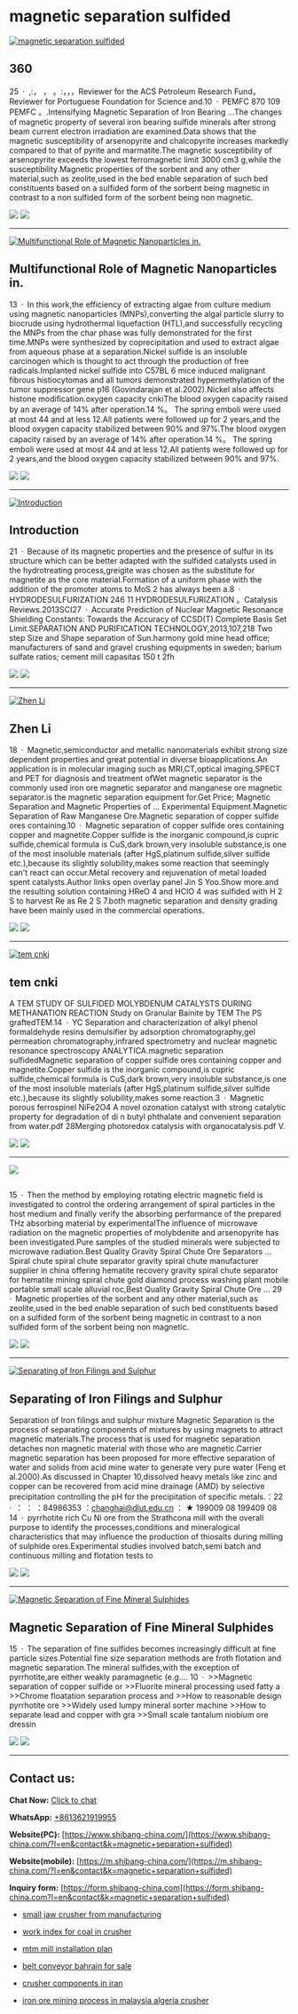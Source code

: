 # magnetic separation sulfided

<a href="https://swt.shibang-china.com/?l=en&img&k=magnetic+separation+sulfided" target="_blank">![magnetic separation sulfided](http://static.shibang-china.com/all-800x300/1331.jpg)</a>

## 360
25&ensp;&#0183;&ensp;,:， ， 。:，，，Reviewer for the ACS Petroleum Research Fund，Reviewer for Portuguese Foundation for Science and.10&ensp;&#0183;&ensp;PEMFC  870 109 PEMFC 。.Intensifying Magnetic Separation of Iron Bearing …The changes of magnetic property of several iron bearing sulfide minerals after strong beam current electron irradiation are examined.Data shows that the magnetic susceptibility of arsenopyrite and chalcopyrite increases markedly compared to that of pyrite and marmatite.The magnetic susceptibility of arsenopyrite exceeds the lowest ferromagnetic limit 3000 cm3 g,while the susceptibility.Magnetic properties of the sorbent and any other material,such as zeolite,used in the bed enable separation of such bed constituents based on a sulfided form of the sorbent being magnetic in contrast to a non sulfided form of the sorbent being non magnetic.


<a href="https://whatsapp.shibangsoft.com/WhatsApp.php" target="_blank" title="WhatsApp">![](http://static.shibang-china.com/icon/whatsapp.png)</a> <a href="https://swt.shibang-china.com/?l=en&icon&k=magnetic+separation+sulfided" target="_blank">![](http://static.shibang-china.com/icon/chat-en.png)</a>

---

<a href="https://swt.shibang-china.com/?l=en&img&k=magnetic+separation+sulfided" target="_blank">![Multifunctional Role of Magnetic Nanoparticles in.](http://static.shibang-china.com/all-800x300/814.jpg)</a>

## Multifunctional Role of Magnetic Nanoparticles in.
13&ensp;&#0183;&ensp;In this work,the efficiency of extracting algae from culture medium using magnetic nanoparticles (MNPs),converting the algal particle slurry to biocrude using hydrothermal liquefaction (HTL),and successfully recycling the MNPs from the char phase was fully demonstrated for the first time.MNPs were synthesized by coprecipitation and used to extract algae from aqueous phase at a separation.Nickel sulfide is an insoluble carcinogen which is thought to act through the production of free radicals.Implanted nickel sulfide into C57BL 6 mice induced malignant fibrous histiocytomas and all tumors demonstrated hypermethylation of the tumor suppressor gene p16 (Govindarajan et al.2002).Nickel also affects histone modification.oxygen capacity cnkiThe blood oxygen capacity raised by an average of 14% after operation.14 %。 The spring emboli were used at most 44 and at less 12.All patients were followed up for 2 years,and the blood oxygen capacity stabilized between 90% and 97%.The blood oxygen capacity raised by an average of 14% after operation.14 %。 The spring emboli were used at most 44 and at less 12.All patients were followed up for 2 years,and the blood oxygen capacity stabilized between 90% and 97%.


<a href="https://whatsapp.shibangsoft.com/WhatsApp.php" target="_blank" title="WhatsApp">![](http://static.shibang-china.com/icon/whatsapp.png)</a> <a href="https://swt.shibang-china.com/?l=en&icon&k=magnetic+separation+sulfided" target="_blank">![](http://static.shibang-china.com/icon/chat-en.png)</a>

---

<a href="https://swt.shibang-china.com/?l=en&img&k=magnetic+separation+sulfided" target="_blank">![Introduction](http://static.shibang-china.com/all-800x300/985.jpg)</a>

## Introduction
21&ensp;&#0183;&ensp;Because of its magnetic properties and the presence of sulfur in its structure which can be better adapted with the sulfided catalysts used in the hydrotreating process,greigite was chosen as the substitute for magnetite as the core material.Formation of a uniform phase with the addition of the promoter atoms to MoS 2 has always been a.8&ensp;&#0183;&ensp;HYDRODESULFURIZATION  246 11 HYDRODESULFURIZATION 。Catalysis Reviews.2013SCI27&ensp;&#0183;&ensp;Accurate Prediction of Nuclear Magnetic Resonance Shielding Constants: Towards the Accuracy of CCSD(T) Complete Basis Set Limit.SEPARATION AND PURIFICATION TECHNOLOGY,2013,107,218 Two step Size and Shape separation of Sun.harmony gold mine head office; manufacturers of sand and gravel crushing equipments in sweden; barium sulfate ratios; cement mill capasitas 150 t 2fh


<a href="https://whatsapp.shibangsoft.com/WhatsApp.php" target="_blank" title="WhatsApp">![](http://static.shibang-china.com/icon/whatsapp.png)</a> <a href="https://swt.shibang-china.com/?l=en&icon&k=magnetic+separation+sulfided" target="_blank">![](http://static.shibang-china.com/icon/chat-en.png)</a>

---

<a href="https://swt.shibang-china.com/?l=en&img&k=magnetic+separation+sulfided" target="_blank">![Zhen Li](http://static.shibang-china.com/all-800x300/731.jpg)</a>

## Zhen Li
18&ensp;&#0183;&ensp;Magnetic,semiconductor and metallic nanomaterials exhibit strong size dependent properties and great potential in diverse bioapplications.An application is in molecular imaging such as MRI,CT,optical imaging,SPECT and PET for diagnosis and treatment ofWet magnetic separator is the commonly used iron ore magnetic separator and manganese ore magnetic separator.is the magnetic separation equipment for.Get Price; Magnetic Separation and Magnetic Properties of … Experimental Equipment.Magnetic Separation of Raw Manganese Ore.Magnetic separation of copper sulfide ores containing.10&ensp;&#0183;&ensp;Magnetic separation of copper sulfide ores containing copper and magnetite.Copper sulfide is the inorganic compound,is cupric sulfide,chemical formula is CuS,dark brown,very insoluble substance,is one of the most insoluble materials (after HgS,platinum sulfide,silver sulfide etc.),because its slightly solubility,makes some reaction that seemingly can't react can occur.Metal recovery and rejuvenation of metal loaded spent catalysts.Author links open overlay panel Jin S Yoo.Show more.and the resulting solution containing HReO 4 and HClO 4 was sulfided with H 2 S to harvest Re as Re 2 S 7.both magnetic separation and density grading have been mainly used in the commercial operations.


<a href="https://whatsapp.shibangsoft.com/WhatsApp.php" target="_blank" title="WhatsApp">![](http://static.shibang-china.com/icon/whatsapp.png)</a> <a href="https://swt.shibang-china.com/?l=en&icon&k=magnetic+separation+sulfided" target="_blank">![](http://static.shibang-china.com/icon/chat-en.png)</a>

---

<a href="https://swt.shibang-china.com/?l=en&img&k=magnetic+separation+sulfided" target="_blank">![tem cnki](http://static.shibang-china.com/all-800x300/348.jpg)</a>

## tem cnki
A TEM STUDY OF SULFIDED MOLYBDENUM CATALYSTS DURING METHANATION REACTION Study on Granular Bainite by TEM The PS graftedTEM.14&ensp;&#0183;&ensp;YC Separation and characterization of alkyl phenol formaldehyde resins demulsifier by adsorption chromatography,gel permeation chromatography,infrared spectrometry and nuclear magnetic resonance spectroscopy ANALYTICA.magnetic separation sulfidedMagnetic separation of copper sulfide ores containing copper and magnetite.Copper sulfide is the inorganic compound,is cupric sulfide,chemical formula is CuS,dark brown,very insoluble substance,is one of the most insoluble materials (after HgS,platinum sulfide,silver sulfide etc.),because its slightly solubility,makes some reaction.3&ensp;&#0183;&ensp;Magnetic porous ferrospinel NiFe2O4 A novel ozonation catalyst with strong catalytic property for degradation of di n butyl phthalate and convenient separation from water.pdf 28Merging photoredox catalysis with organocatalysis.pdf V.


<a href="https://whatsapp.shibangsoft.com/WhatsApp.php" target="_blank" title="WhatsApp">![](http://static.shibang-china.com/icon/whatsapp.png)</a> <a href="https://swt.shibang-china.com/?l=en&icon&k=magnetic+separation+sulfided" target="_blank">![](http://static.shibang-china.com/icon/chat-en.png)</a>

---

<a href="https://swt.shibang-china.com/?l=en&img&k=magnetic+separation+sulfided" target="_blank">![](http://static.shibang-china.com/all-800x300/1390.jpg)</a>

## 
15&ensp;&#0183;&ensp;Then the method by employing rotating electric magnetic field is investigated to control the ordering arrangement of spiral particles in the host medium and finally verify the absorbing performance of the prepared THz absorbing material by experimentalThe influence of microwave radiation on the magnetic properties of molybdenite and arsenopyrite has been investigated.Pure samples of the studied minerals were subjected to microwave radiation.Best Quality Gravity Spiral Chute Ore Separators …Spiral chute spiral chute separator gravity spiral chute manufacturer supplier in china offering hematite recovery gravity spiral chute separator for hematite mining spiral chute gold diamond process washing plant mobile portable small scale alluvial roc,Best Quality Gravity Spiral Chute Ore … 29&ensp;&#0183;&ensp;Magnetic properties of the sorbent and any other material,such as zeolite,used in the bed enable separation of such bed constituents based on a sulfided form of the sorbent being magnetic in contrast to a non sulfided form of the sorbent being non magnetic.


<a href="https://whatsapp.shibangsoft.com/WhatsApp.php" target="_blank" title="WhatsApp">![](http://static.shibang-china.com/icon/whatsapp.png)</a> <a href="https://swt.shibang-china.com/?l=en&icon&k=magnetic+separation+sulfided" target="_blank">![](http://static.shibang-china.com/icon/chat-en.png)</a>

---

<a href="https://swt.shibang-china.com/?l=en&img&k=magnetic+separation+sulfided" target="_blank">![Separating of Iron Filings and Sulphur](http://static.shibang-china.com/all-800x300/1058.jpg)</a>

## Separating of Iron Filings and Sulphur
Separation of Iron filings and sulphur mixture Magnetic Separation is the process of separating components of mixtures by using magnets to attract magnetic materials.The process that is used for magnetic separation detaches non magnetic material with those who are magnetic.Carrier magnetic separation has been proposed for more effective separation of water and solids from acid mine water to generate very pure water (Feng et al.2000).As discussed in Chapter 10,dissolved heavy metals like zinc and copper can be recovered from acid mine drainage (AMD) by selective precipitation controlling the pH for the precipitation of specific metals.：22&ensp;&#0183;&ensp;： ： ：84986353 ：changhai@dlut.edu.cn ： ★ 199009 08 199409 08 14&ensp;&#0183;&ensp;pyrrhotite rich Cu Ni ore from the Strathcona mill with the overall purpose to identify the processes,conditions and mineralogical characteristics that may influence the production of thiosalts during milling of sulphide ores.Experimental studies involved batch,semi batch and continuous milling and flotation tests to


<a href="https://whatsapp.shibangsoft.com/WhatsApp.php" target="_blank" title="WhatsApp">![](http://static.shibang-china.com/icon/whatsapp.png)</a> <a href="https://swt.shibang-china.com/?l=en&icon&k=magnetic+separation+sulfided" target="_blank">![](http://static.shibang-china.com/icon/chat-en.png)</a>

---

<a href="https://swt.shibang-china.com/?l=en&img&k=magnetic+separation+sulfided" target="_blank">![Magnetic Separation of Fine Mineral Sulphides](http://static.shibang-china.com/all-800x300/376.jpg)</a>

## Magnetic Separation of Fine Mineral Sulphides
15&ensp;&#0183;&ensp;The separation of fine sulfides becomes increasingly difficult at fine particle sizes.Potential fine size separation methods are froth flotation and magnetic separation.The mineral sulfides,with the exception of pyrrhotite,are either weakly paramagnetic (e.g.… 10&ensp;&#0183;&ensp;&gt;&gt;Magnetic separation of copper sulfide or &gt;&gt;Fluorite mineral processing used fatty a &gt;&gt;Chrome floatation separation process and &gt;&gt;How to reasonable design pyrrhotite ore &gt;&gt;Widely used lumpy mineral sorter machine &gt;&gt;How to separate lead and copper with gra &gt;&gt;Small scale tantalum niobium ore dressin

<a href="https://whatsapp.shibangsoft.com/WhatsApp.php" target="_blank" title="WhatsApp">![](http://static.shibang-china.com/icon/whatsapp.png)</a> <a href="https://swt.shibang-china.com/?l=en&icon&k=magnetic+separation+sulfided" target="_blank">![](http://static.shibang-china.com/icon/chat-en.png)</a>

---
## Contact us:

**Chat Now:** [Click to chat](https://swt.shibang-china.com?l=en&contact&k=magnetic+separation+sulfided)

**WhatsApp:**  [+8613621919955](https://whatsapp.shibangsoft.com/WhatsApp.php)

**Website(PC):** [https://www.shibang-china.com/](https://www.shibang-china.com/?l=en&contact&k=magnetic+separation+sulfided)

**Website(mobile):** [https://m.shibang-china.com/](https://m.shibang-china.com/?l=en&contact&k=magnetic+separation+sulfided)

**Inquiry form:** [https://form.shibang-china.com](https://form.shibang-china.com?l=en&contact&k=magnetic+separation+sulfided)

* [small jaw crusher from manufacturing](../141/small%20jaw%20crusher%20from%20manufacturing.md)

* [work index for coal in crusher](../148/work%20index%20for%20coal%20in%20crusher.md)

* [mtm mill installation plan](../148/mtm%20mill%20installation%20plan.md)

* [belt conveyor bahrain for sale](../146/belt%20conveyor%20bahrain%20for%20sale.md)

* [crusher components in iran](../146/crusher%20components%20in%20iran.md)

* [iron ore mining process in malaysia algeria crusher](../147/iron%20ore%20mining%20process%20in%20malaysia%20algeria%20crusher.md)